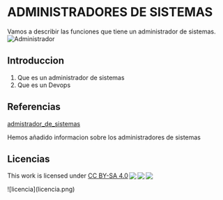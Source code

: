 # ADMINISTRADORES DE SISTEMAS 
Vamos a describir las funciones que tiene un administrador de sistemas. 
![Administrador](https://elcandelerotecnologico.files.wordpress.com/2021/07/varios_iebs_administrador-de-sistemas.jpg)

## Introduccion
1. Que es un administrador de sistemas
2. Que es un Devops
## Referencias 
[admistrador_de_sistemas](https://es.wikipedia.org/wiki/Administrador_de_sistemas)

Hemos añadido informacion sobre los administradores de sistemas 
## Licencias 
 <p xmlns:cc="http://creativecommons.org/ns#" >This work is licensed under <a href="http://creativecommons.org/licenses/by-sa/4.0/?ref=chooser-v1" target="_blank" rel="license noopener noreferrer" style="display:inline-block;">CC BY-SA 4.0<img style="height:22px!important;margin-left:3px;vertical-align:text-bottom;" src="https://mirrors.creativecommons.org/presskit/icons/cc.svg?ref=chooser-v1"><img style="height:22px!important;margin-left:3px;vertical-align:text-bottom;" src="https://mirrors.creativecommons.org/presskit/icons/by.svg?ref=chooser-v1"><img style="height:22px!important;margin-left:3px;vertical-align:text-bottom;" src="https://mirrors.creativecommons.org/presskit/icons/sa.svg?ref=chooser-v1"></a></p> 
![licencia](licencia.png) 

